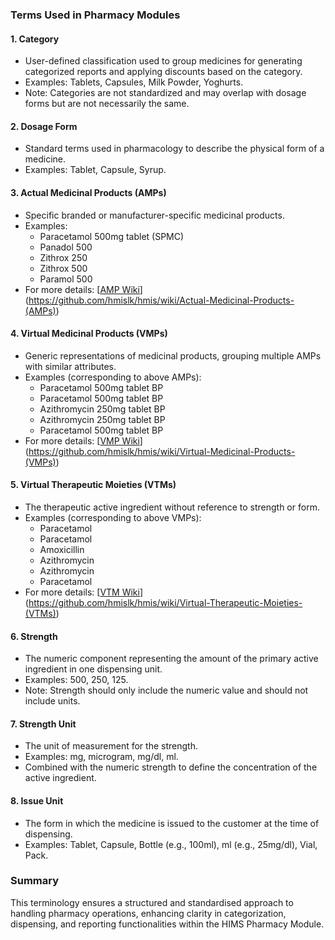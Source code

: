 ### Terms Used in Pharmacy Modules

#### 1. **Category**
- User-defined classification used to group medicines for generating categorized reports and applying discounts based on the category.
- Examples: Tablets, Capsules, Milk Powder, Yoghurts.
- Note: Categories are not standardized and may overlap with dosage forms but are not necessarily the same.

#### 2. **Dosage Form**
- Standard terms used in pharmacology to describe the physical form of a medicine.
- Examples: Tablet, Capsule, Syrup.

#### 3. **Actual Medicinal Products (AMPs)**
- Specific branded or manufacturer-specific medicinal products.
- Examples:
  - Paracetamol 500mg tablet (SPMC)
  - Panadol 500
  - Zithrox 250
  - Zithrox 500
  - Paramol 500  
- For more details: [[AMP Wiki](https://github.com/hmislk/hmis/wiki/Actual-Medicinal-Products-(AMPs))](https://github.com/hmislk/hmis/wiki/Actual-Medicinal-Products-(AMPs))

#### 4. **Virtual Medicinal Products (VMPs)**
- Generic representations of medicinal products, grouping multiple AMPs with similar attributes.
- Examples (corresponding to above AMPs):
  - Paracetamol 500mg tablet BP
  - Paracetamol 500mg tablet BP
  - Azithromycin 250mg tablet BP
  - Azithromycin 250mg tablet BP
  - Paracetamol 500mg tablet BP  
- For more details: [[VMP Wiki](https://github.com/hmislk/hmis/wiki/Virtual-Medicinal-Products-(VMPs))](https://github.com/hmislk/hmis/wiki/Virtual-Medicinal-Products-(VMPs))

#### 5. **Virtual Therapeutic Moieties (VTMs)**
- The therapeutic active ingredient without reference to strength or form.
- Examples (corresponding to above VMPs):
  - Paracetamol
  - Paracetamol
  - Amoxicillin
  - Azithromycin
  - Azithromycin
  - Paracetamol  
- For more details: [[VTM Wiki](https://github.com/hmislk/hmis/wiki/Virtual-Therapeutic-Moieties-(VTMs))](https://github.com/hmislk/hmis/wiki/Virtual-Therapeutic-Moieties-(VTMs))

#### 6. **Strength**
- The numeric component representing the amount of the primary active ingredient in one dispensing unit.
- Examples: 500, 250, 125.
- Note: Strength should only include the numeric value and should not include units.

#### 7. **Strength Unit**
- The unit of measurement for the strength.
- Examples: mg, microgram, mg/dl, ml.
- Combined with the numeric strength to define the concentration of the active ingredient.

#### 8. **Issue Unit**
- The form in which the medicine is issued to the customer at the time of dispensing.
- Examples: Tablet, Capsule, Bottle (e.g., 100ml), ml (e.g., 25mg/dl), Vial, Pack.

### Summary
This terminology ensures a structured and standardised approach to handling pharmacy operations, enhancing clarity in categorization, dispensing, and reporting functionalities within the HIMS Pharmacy Module.